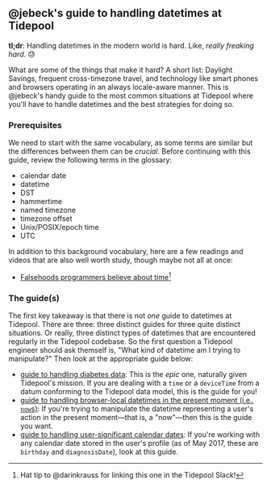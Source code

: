 ## @jebeck's guide to handling datetimes at Tidepool

**tl;dr**: Handling datetimes in the modern world is hard. Like, *really freaking hard*. 😓

What are some of the things that make it hard? A short list: Daylight Savings, frequent cross-timezone travel, and technology like smart phones and browsers operating in an always locale-aware manner. This is @jebeck's handy guide to the most common situations at Tidepool where you'll have to handle datetimes and the best strategies for doing so.

### Prerequisites

We need to start with the same vocabulary, as some terms are similar but the differences between them can be *crucial*. Before continuing with this guide, review the following terms in the glossary:

- calendar date
- datetime
- DST
- hammertime
- named timezone
- timezone offset
- Unix/POSIX/epoch time
- UTC

In addition to this background vocabulary, here are a few readings and videos that are also well worth study, though maybe not all at once:

- [Falsehoods programmers believe about time](http://infiniteundo.com/post/25326999628/falsehoods-programmers-believe-about-time 'Falsehoods programmers believe about time')[^a]

<!--TODO: dig up that one video TS linked me to ages ago; perhaps he remembers it?-->

### The guide(s)

The first key takeaway is that there is not *one* guide to datetimes at Tidepool. There are three: three distinct guides for three quite distinct situations. Or really, three distinct types of datetimes that are encountered regularly in the Tidepool codebase. So the first question a Tidepool engineer should ask themself is, "What kind of datetime am I trying to manipulate?" Then look at the appropriate guide below:

- [guide to handling diabetes data](./diabetes-data.md): This is the *epic* one, naturally given Tidepool's mission. If you are dealing with a `time` or a `deviceTime` from a datum conforming to the Tidepool data model, this is the guide for you!
- [guide to handling browser-local datetimes in the present moment (i.e., `now`s)](./now.md): If you're trying to manipulate the datetime representing a user's action in the present moment—that is, a "now"—then this is the guide you want.
- [guide to handling user-significant calendar dates](./user-dates.md): If you're working with any calendar date stored in the user's profile (as of May 2017, these are `birthday` and `diagnosisDate`), look at this guide.

[^a]: Hat tip to @darinkrauss for linking this one in the Tidepool Slack!

